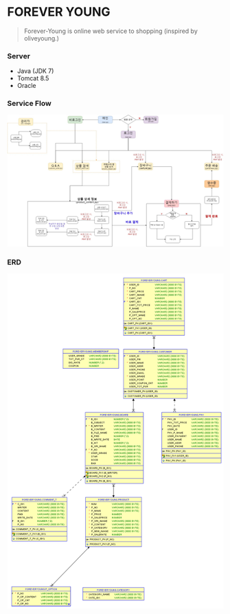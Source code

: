 # FOREVER YOUNG

> Forever-Young is online web service to shopping (inspired by oliveyoung.)


### Server
- Java (JDK 7)
- Tomcat 8.5
- Oracle

### Service Flow
![project_architecture](https://github.com/dindine/forever-young/blob/master/images/project_archiecture.jpg?raw=true)

### ERD
![erd](https://github.com/dindine/forever-young/blob/master/images/db_erd.png?raw=true)

